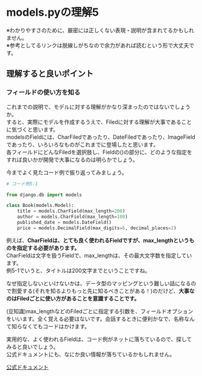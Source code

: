 # models.pyの理解5

※わかりやすさのために、厳密には正しくない表現・説明が含まれてるかもしれません。  
※参考としてるリンクは脱線しがちなので余力があれば読むという形で大丈夫です。

## 理解すると良いポイント

### フィールドの使い方を知る

これまでの説明で、モデルに対する理解がかなり深まったのではないでしょうか。  
すると、実際にモデルを作成するうえで、Filedに対する理解が大事であることに気づくと思います。  
modelsのFieldには、CharFiledであったり、DateFiledであったり、ImageFieldであったり、いろいろなものがこれまでに登場したと思います。  
各フィールドにどんなFiledを選択肢し、Fieldの()の部分に、どのような指定をすれば良いかが開発で大事になるのは明らかでしょう。

今までよく見たコード例で振り返ってみましょう。

```python
# コード例5-1

from django.db import models

class Book(models.Model):
    title = models.CharField(max_length=200)
    author = models.CharField(max_length=100)
    published_date = models.DateField()
    price = models.DecimalField(max_digits=6, decimal_places=2)
```

例えば、**CharFieldは、とても良く使われるFieldですが、max_lengthというものを指定する必要があります。**  
CharFieldは文字を扱うFieldで、max_lengthは、その最大文字数を指定しています。  
例5-1でいうと、タイトルは200文字までということですね。  

なぜ指定しないといけないかは、データ型のマッピングという難しい話になるので割愛する(それを知るよりもっと先に知るべきことがある！)のだけど、**大事なのはFiledごとに使い方があることを意識することです。**

(豆知識)max_lengthなどのFiledごとに指定する引数を、フィールドオプションをいいます。全く覚える必要はないです。会話するときに便利かなで、名称なんて知らなくてもコードはかけます。

実用的な、よく使われるFieldは、コード例がネットに落ちているので、探してみると良いでしょう。  
公式ドキュメントにも、なにか良い情報が落ちているかもしれません。

[公式ドキュメント](https://docs.djangoproject.com/ja/5.1/ref/models/fields/#django.db.models.CharField)